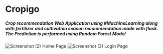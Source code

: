 # Cropigo
<h5>Crop recommendation Web Application using #MachineLearning along with fertilizer and cultivation season recommendation made with flask. The Prediction is performed using Random Forest Model</h5>

![Screenshot (2)](https://github.com/user-attachments/assets/d4a6ebbc-36e3-4f31-b5ce-fb10ad638594)
Home Page
![Screenshot (3)](https://github.com/user-attachments/assets/c6d92378-7e58-4a34-aba9-0db0d436c462)
Login Page
